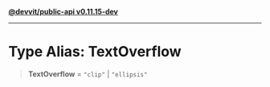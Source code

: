 [**@devvit/public-api v0.11.15-dev**](../../../../../../README.md)

---

# Type Alias: TextOverflow

> **TextOverflow** = `"clip"` \| `"ellipsis"`
